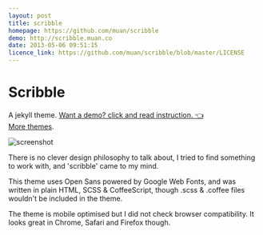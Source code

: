 ```yaml
---
layout: post
title: scribble
homepage: https://github.com/muan/scribble
demo: http://scribble.muan.co
date: 2013-05-06 09:51:15
licence_link: https://github.com/muan/scribble/blob/master/LICENSE
---
```

Scribble
========

A jekyll theme. [Want a demo? click and read instruction. :point_left:](http://scribble.muan.co/2013/05/06/scribble-the-jekyll-theme/)
<br />
[More themes](https://github.com/muan/muan.github.com/releases).

![screenshot](http://scribble.muan.co/images/screenshot.png)

There is no clever design philosophy to talk about, I tried to find something to work with, and 'scribble' came to my mind. 

This theme uses Open Sans powered by Google Web Fonts, and was written in plain HTML, SCSS & CoffeeScript, though .scss & .coffee files wouldn't be included in the theme. 

The theme is mobile optimised but I did not check browser compatibility. It looks great in Chrome, Safari and Firefox though.

